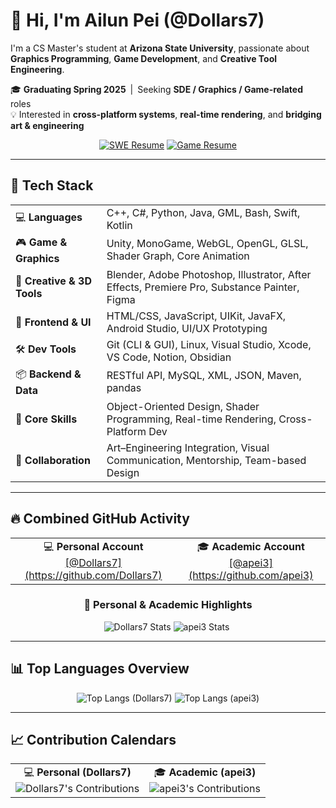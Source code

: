 # 👋 Hi, I'm Ailun Pei (@Dollars7)

I'm a CS Master's student at **Arizona State University**, passionate about **Graphics Programming**, **Game Development**, and **Creative Tool Engineering**.

🎓 **Graduating Spring 2025** | Seeking **SDE / Graphics / Game-related** roles  
💡 Interested in **cross-platform systems**, **real-time rendering**, and **bridging art & engineering**

<div align="center">



[![SWE Resume](https://img.shields.io/badge/📄_SWE_Resume-1D9BF0?style=plastic&logo=icloud&logoColor=white)](https://dollars7.github.io/resume/SWE/)
[![Game Resume](https://img.shields.io/badge/🎮_Game/Graphics_Resume-8E44AD?style=plastic&logo=unity&logoColor=white)](https://dollars7.github.io/resume/Game/)


</div>

---

## 🧰 Tech Stack

<table>
  <tr>
    <td>💻 <strong>Languages</strong></td>
    <td>C++, C#, Python, Java, GML, Bash, Swift, Kotlin</td>
  </tr>
  <tr>
    <td>🎮 <strong>Game & Graphics</strong></td>
    <td>Unity, MonoGame, WebGL, OpenGL, GLSL, Shader Graph, Core Animation</td>
  </tr>
  <tr>
    <td>🧠 <strong>Creative & 3D Tools</strong></td>
    <td>Blender, Adobe Photoshop, Illustrator, After Effects, Premiere Pro, Substance Painter, Figma</td>
  </tr>
  <tr>
    <td>🎨 <strong>Frontend & UI</strong></td>
    <td>HTML/CSS, JavaScript, UIKit, JavaFX, Android Studio, UI/UX Prototyping</td>
  </tr>
  <tr>
    <td>🛠️ <strong>Dev Tools</strong></td>
    <td>Git (CLI & GUI), Linux, Visual Studio, Xcode, VS Code, Notion, Obsidian</td>
  </tr>
  <tr>
    <td>📦 <strong>Backend & Data</strong></td>
    <td>RESTful API, MySQL, XML, JSON, Maven, pandas</td>
  </tr>
  <tr>
    <td>🚀 <strong>Core Skills</strong></td>
    <td>Object-Oriented Design, Shader Programming, Real-time Rendering, Cross-Platform Dev</td>
  </tr>
  <tr>
    <td>🤝 <strong>Collaboration</strong></td>
    <td>Art–Engineering Integration, Visual Communication, Mentorship, Team-based Design</td>
  </tr>
</table>

---

## 🔥 Combined GitHub Activity

<div align="center">

<table>
  <tr>
    <td align="center">
      💻 <strong>Personal Account</strong><br>
      <a href="https://github.com/Dollars7">[@Dollars7](https://github.com/Dollars7)</a>
    </td>
    <td align="center">
      🎓 <strong>Academic Account</strong><br>
      <a href="https://github.com/apei3">[@apei3](https://github.com/apei3)</a>
    </td>
  </tr>
</table>

</div>


<div align="center">

### 🧩 Personal & Academic Highlights
![Dollars7 Stats](https://github-readme-stats.vercel.app/api?username=Dollars7&show_icons=true&theme=github_dark&hide_rank=true&hide_border=true)
![apei3 Stats](https://github-readme-stats.vercel.app/api?username=apei3&show_icons=true&theme=react&hide_rank=true&hide_border=true) 

</div>

---

## 📊 Top Languages Overview
<div align="center">

![Top Langs (Dollars7)](https://github-readme-stats.vercel.app/api/top-langs/?username=Dollars7&layout=compact&theme=github_dark&hide_border=true)
![Top Langs (apei3)](https://github-readme-stats.vercel.app/api/top-langs/?username=apei3&layout=compact&theme=react&hide_border=true)

</div>

---

## 📈 Contribution Calendars

<table align="center">
  <tr>
    <td align="center">
      💻 <strong>Personal (Dollars7)</strong><br>
      <img src="https://ghchart.rshah.org/Dollars7" alt="Dollars7's Contributions">
    </td>
    <td align="center">
      🎓 <strong>Academic (apei3)</strong><br>
      <img src="https://ghchart.rshah.org/apei3" alt="apei3's Contributions">
    </td>
  </tr>
</table>


